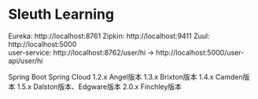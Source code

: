 # Sleuth Learning

Eureka:   http://localhost:8761
Zipkin:   http://localhost:9411
Zuul:     http://localhost:5000    
user-service:  http://localhost:8762/user/hi  -> http://localhost:5000/user-api/user/hi



Spring Boot	Spring Cloud
1.2.x	Angel版本
1.3.x	Brixton版本
1.4.x	Camden版本
1.5.x	Dalston版本、Edgware版本
2.0.x	Finchley版本
